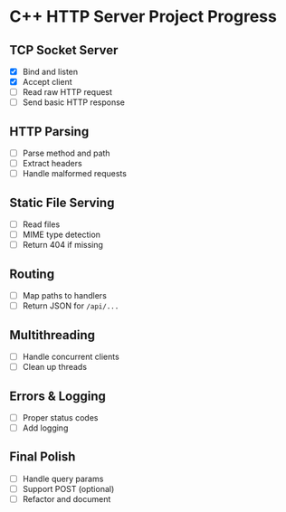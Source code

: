 # C++ HTTP Server Project Progress

## TCP Socket Server
- [X] Bind and listen
- [X] Accept client
- [ ] Read raw HTTP request
- [ ] Send basic HTTP response

## HTTP Parsing
- [ ] Parse method and path
- [ ] Extract headers
- [ ] Handle malformed requests

## Static File Serving
- [ ] Read files
- [ ] MIME type detection
- [ ] Return 404 if missing

## Routing
- [ ] Map paths to handlers
- [ ] Return JSON for `/api/...`

## Multithreading
- [ ] Handle concurrent clients
- [ ] Clean up threads

## Errors & Logging
- [ ] Proper status codes
- [ ] Add logging

## Final Polish
- [ ] Handle query params
- [ ] Support POST (optional)
- [ ] Refactor and document
